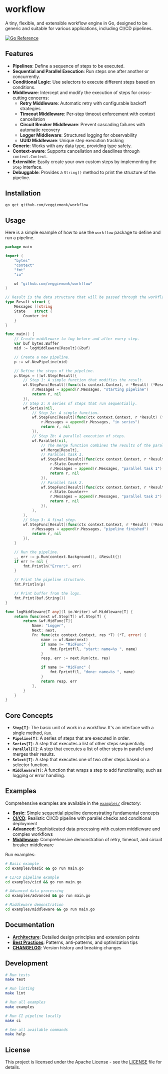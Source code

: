 # workflow

A tiny, flexible, and extensible workflow engine in Go, designed to be generic and suitable for various applications, including CI/CD pipelines.

[![Go Reference](https://pkg.go.dev/badge/github.com/veggiemonk/workflow.svg)](https://pkg.go.dev/github.com/veggiemonk/workflow)

## Features

- **Pipelines**: Define a sequence of steps to be executed.
- **Sequential and Parallel Execution**: Run steps one after another or concurrently.
- **Conditional Logic**: Use selectors to execute different steps based on conditions.
- **Middleware**: Intercept and modify the execution of steps for cross-cutting concerns:
  - **Retry Middleware**: Automatic retry with configurable backoff strategies
  - **Timeout Middleware**: Per-step timeout enforcement with context cancellation
  - **Circuit Breaker Middleware**: Prevent cascading failures with automatic recovery
  - **Logger Middleware**: Structured logging for observability
  - **UUID Middleware**: Unique step execution tracking
- **Generic**: Works with any data type, providing type safety.
- **Context-aware**: Supports cancellation and deadlines through `context.Context`.
- **Extensible**: Easily create your own custom steps by implementing the `Step` interface.
- **Debuggable**: Provides a `String()` method to print the structure of the pipeline.

## Installation

```bash
go get github.com/veggiemonk/workflow
```

## Usage

Here is a simple example of how to use the `workflow` package to define and run a pipeline.

```go
package main

import (
	"bytes"
	"context"
	"fmt"
	"io"

	wf "github.com/veggiemonk/workflow"
)

// Result is the data structure that will be passed through the workflow.
type Result struct {
	Messages []string
	State    struct {
		Counter int
	}
}

func main() {
	// Create middleware to log before and after every step.
	var buf bytes.Buffer
	mid := logMiddleware[Result](&buf)

	// Create a new pipeline.
	p := wf.NewPipeline(mid)

	// Define the steps of the pipeline.
	p.Steps = []wf.Step[Result]{
		// Step 1: A simple function that modifies the result.
		wf.StepFunc[Result](func(ctx context.Context, r *Result) (*Result, error) {
			r.Messages = append(r.Messages, "starting pipeline")
			return r, nil
		}),
		// Step 2: A series of steps that run sequentially.
		wf.Series(nil,
			// Step 2a: A simple function.
			wf.StepFunc[Result](func(ctx context.Context, r *Result) (*Result, error) {
				r.Messages = append(r.Messages, "in series")
				return r, nil
			}),
			// Step 2b: A parallel execution of steps.
			wf.Parallel(nil,
				// The merge function combines the results of the parallel steps.
				wf.Merge[Result],
				// Parallel task 1.
				wf.StepFunc[Result](func(ctx context.Context, r *Result) (*Result, error) {
					r.State.Counter++
					r.Messages = append(r.Messages, "parallel task 1")
					return r, nil
				}),
				// Parallel task 2.
				wf.StepFunc[Result](func(ctx context.Context, r *Result) (*Result, error) {
					r.State.Counter++
					r.Messages = append(r.Messages, "parallel task 2")
					return r, nil
				}),
			),
		),
		// Step 3: A final step.
		wf.StepFunc[Result](func(ctx context.Context, r *Result) (*Result, error) {
			r.Messages = append(r.Messages, "pipeline finished")
			return r, nil
		}),
	}

	// Run the pipeline.
	_, err := p.Run(context.Background(), &Result{})
	if err != nil {
		fmt.Println("Error:", err)
	}

	// Print the pipeline structure.
	fmt.Println(p)

	// Print buffer from the logs.
	fmt.Print(buf.String())
}

func logMiddleware[T any](l io.Writer) wf.Middleware[T] {
	return func(next wf.Step[T]) wf.Step[T] {
		return &wf.MidFunc[T]{
			Name: "Logger",
			Next: next,
			Fn: func(ctx context.Context, res *T) (*T, error) {
				name := wf.Name(next)
				if name != "MidFunc" {
					fmt.Fprintf(l, "start: name=%s ", name)
				}
				resp, err := next.Run(ctx, res)

				if name != "MidFunc" {
					fmt.Fprintf(l, "done: name=%s ", name)
				}
				return resp, err
			},
		}
	}
}
```

## Core Concepts

- **`Step[T]`**: The basic unit of work in a workflow. It's an interface with a single method, `Run`.
- **`Pipeline[T]`**: A series of steps that are executed in order.
- **`Series[T]`**: A step that executes a list of other steps sequentially.
- **`Parallel[T]`**: A step that executes a list of other steps in parallel and merges their results.
- **`Select[T]`**: A step that executes one of two other steps based on a selector function.
- **`Middleware[T]`**: A function that wraps a step to add functionality, such as logging or error handling.

## Examples

Comprehensive examples are available in the [`examples/`](./examples/) directory:

- **[Basic](./examples/basic/)**: Simple sequential pipeline demonstrating fundamental concepts
- **[CI/CD](./examples/cicd/)**: Realistic CI/CD pipeline with parallel checks and conditional deployment
- **[Advanced](./examples/advanced/)**: Sophisticated data processing with custom middleware and complex workflows
- **[Middleware](./examples/middleware/)**: Comprehensive demonstration of retry, timeout, and circuit breaker middleware

Run examples:
```bash
# Basic example
cd examples/basic && go run main.go

# CI/CD pipeline example
cd examples/cicd && go run main.go

# Advanced data processing
cd examples/advanced && go run main.go

# Middleware demonstration
cd examples/middleware && go run main.go
```

## Documentation

- **[Architecture](./docs/architecture.md)**: Detailed design principles and extension points
- **[Best Practices](./docs/best-practices.md)**: Patterns, anti-patterns, and optimization tips
- **[CHANGELOG](./CHANGELOG.md)**: Version history and breaking changes

## Development

```bash
# Run tests
make test

# Run linting
make lint

# Run all examples
make examples

# Run CI pipeline locally
make ci

# See all available commands
make help
```

## License

This project is licensed under the Apache License - see the [LICENSE](LICENSE) file for details.
